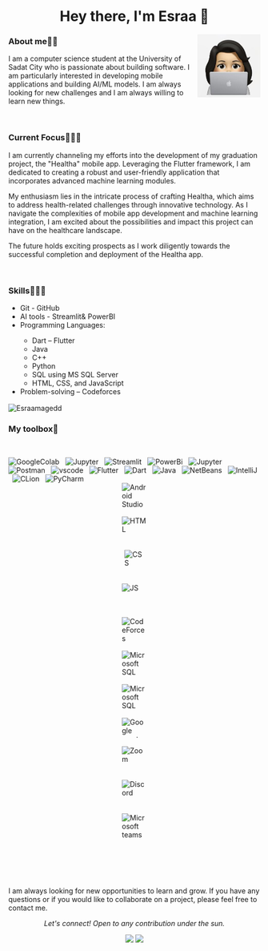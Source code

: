 <h1 align="center">Hey there, I'm Esraa 👋</h1>
  <img src="https://github.com/EsraaMagedd/EsraaMagedd/blob/main/avatarMe.jpg" align="right" width="25%"/>


<h3 align="left">About me💁🏻</h3>
<p>I am a computer science student at the University of Sadat City who is passionate about building software. I am particularly interested in developing mobile applications and building AI/ML models. I am always looking for new challenges and I am always willing to learn new things.</p>
<br>

<h3 align="left">Current Focus👩🏻‍💻</h3>
<p> I am currently channeling my efforts into the development of my graduation project, the "Healtha" mobile app. Leveraging the Flutter framework, I am dedicated to creating a robust and user-friendly application that incorporates advanced machine learning modules.</p>

<p> My enthusiasm lies in the intricate process of crafting Healtha, which aims to address health-related challenges through innovative technology. As I navigate the complexities of mobile app development and machine learning integration, I am excited about the possibilities and impact this project can have on the healthcare landscape.</p>

<p> The future holds exciting prospects as I work diligently towards the successful completion and deployment of the Healtha app.</p>

<br>

<h3 align="left">Skills🤹🏻‍♀️</h3>
<ul>
<li>Git - GitHub</li>
<li>AI tools - Streamlit& PowerBI</li>
<li>Programming Languages:</li>
<ul>
<li>Dart – Flutter</li>
<li>Java</li>
<li>C++</li>
<li>Python</li>
<li>SQL using MS SQL Server</li>
<li>HTML, CSS, and JavaScript</li>
</ul>
<li>Problem-solving – Codeforces</li>
</ul>
<be>

<p><img align="center" src="https://github-readme-streak-stats.herokuapp.com/?user=Esraamagedd&" alt="Esraamagedd" /></p>

<h3 align="left">My toolbox🧰</h3> <br>

<img  src="https://water-data-explorer.readthedocs.io/en/v.1.1.4/_images/colab_icon.png" alt="GoogleColab" width="50" height="50"/> &nbsp;
<img  src="https://smartai-blog.com/content/images/2021/03/jupyter-logo-2-1.png" alt="Jupyter" width="50" height="50"/> &nbsp;
<img  src="https://streamlit.io/images/brand/streamlit-mark-color.svg" alt="Streamlit" width="50" height="50"/> &nbsp;
<img  src="https://upload.wikimedia.org/wikipedia/commons/thumb/c/cf/New_Power_BI_Logo.svg/2048px-New_Power_BI_Logo.svg.png" alt="PowerBi" width="50" height="50"/> &nbsp;
<img  src="https://upload.wikimedia.org/wikipedia/commons/thumb/c/c3/Python-logo-notext.svg/1200px-Python-logo-notext.svg.png" alt="Jupyter" width="50" height="50"/> &nbsp;
<img  src="https://www.svgrepo.com/show/354202/postman-icon.svg" alt="Postman" width="50" height="50"/> &nbsp;
<img  src="https://cdn.icon-icons.com/icons2/2107/PNG/512/file_type_vscode_icon_130084.png" alt="vscode" width="50" height="50"/> &nbsp;
<img src="https://static-00.iconduck.com/assets.00/flutter-icon-1651x2048-ojswpayr.png" alt="Flutter" width="40" height="50"/> &nbsp;
<img src="https://play-lh.googleusercontent.com/qbeCduZblOk80GaY164lw47gIRjXq9QIzSmgFwqQj1PyhNhTWxYR0OqPzm8BumnmJQ=w240-h480-rw" alt="Dart" width="50" height="50"/> &nbsp;
<img  src="https://cdn.iconscout.com/icon/free/png-256/free-java-60-1174953.png" alt="Java" width="50" height="50"/> &nbsp;
<img  src="https://upload.wikimedia.org/wikipedia/commons/thumb/9/98/Apache_NetBeans_Logo.svg/888px-Apache_NetBeans_Logo.svg.png" alt="NetBeans" width="50" height="50"/> &nbsp;
<img  src="https://upload.wikimedia.org/wikipedia/commons/thumb/9/9c/IntelliJ_IDEA_Icon.svg/640px-IntelliJ_IDEA_Icon.svg.png" alt="IntelliJ" width="50" height="50"/> &nbsp;
<img  src="https://static-00.iconduck.com/assets.00/clion-icon-512x512-tvyolucv.png" alt="CLion" width="50" height="50"/> &nbsp;
<img  src="https://upload.wikimedia.org/wikipedia/commons/thumb/1/1d/PyCharm_Icon.svg/1024px-PyCharm_Icon.svg.png" alt="PyCharm" width="50" height="50"/> &nbsp;
<img src="https://static-00.iconduck.com/assets.00/android-studio-icon-486x512-zp9um7zl.png" alt="Android Studio" width="50" height="50" style="margin:0 auto; display:block;"/> &nbsp;
<img src="https://images.vexels.com/media/users/3/166383/isolated/preview/6024bc5746d7436c727825dc4fc23c22-html-programming-language-icon.png" alt="HTML" width="50" height="50" style="margin:0 auto; display:block;"/> &nbsp;
<img src="https://upload.wikimedia.org/wikipedia/commons/thumb/d/d5/CSS3_logo_and_wordmark.svg/1200px-CSS3_logo_and_wordmark.svg.png" alt="CSS" width="40" height="50" style="margin:0 auto; display:block;"/> &nbsp;
<img src="https://codewithfaraz.com/img/what%20is%20javascript%20an%20introduction%20to%20the%20helpful%20programming%20language.png" alt="JS" width="50" height="50" style="margin:0 auto; display:block;"/> &nbsp;
<img src="https://lh3.googleusercontent.com/evT0PYVOtM884y9n-UL4OW-Lp8L8FJcgdXM1GWAX0lLEaETdOX-g_S9aEI_WF4Mvcvw=w300" alt="CodeForces" width="50" height="50" style="margin:0 auto; display:block;"/> &nbsp;
<img src="https://andyleonard.blog/wp-content/uploads/2022/01/SSMS_Logo.jpg" alt="Microsoft SQL server management" width="50" height="50" style="margin:0 auto; display:block;"/> &nbsp;
<img src="https://upload.wikimedia.org/wikipedia/commons/thumb/9/91/Octicons-mark-github.svg/2048px-Octicons-mark-github.svg.png" alt="Microsoft SQL server management" width="50" height="50" style="margin:0 auto; display:block;"/> &nbsp;
<img src="https://upload.wikimedia.org/wikipedia/commons/thumb/9/9b/Google_Meet_icon_%282020%29.svg/2491px-Google_Meet_icon_%282020%29.svg.png" alt="Google meet" width="50" height="40" style="margin:0 auto; display:block;"/> &nbsp;
<img src="https://static.vecteezy.com/system/resources/previews/016/716/479/non_2x/zoom-meetings-icon-free-png.png" alt="Zoom" width="50" height="50" style="margin:0 auto; display:block;"/> &nbsp;
<img src="https://www.svgviewer.dev/static-svgs/34446/discord-v2.svg" alt="Discord" width="50" height="50" style="margin:0 auto; display:block;"/> &nbsp;
<img src="https://cdn.icon-icons.com/icons2/3053/PNG/512/microsoft_teams_alt_macos_bigsur_icon_189961.png" alt="Microsoft teams" width="50" height="50" style="margin:0 auto; display:block;"/> &nbsp;

<br>
<br>
<br>

<p>I am always looking for new opportunities to learn and grow. If you have any questions or if you would like to collaborate on a project, please feel free to contact me.</p>

<p align="center">
  <i>Let's connect! Open to any contribution under the sun.</i>

  <p align="center">
    <a href="https://www.linkedin.com/in/esraa-nassar-28337115b/" alt="Linkedin"><img src="https://raw.githubusercontent.com/jayehernandez/jayehernandez/3f5402efef9a0ae89211a6e04609558e862ca616/readme/linkedin-fill.svg"></a>
     <a href="esraamaged21664@gmail.com" alt="Contact me"><img src="https://raw.githubusercontent.com/jayehernandez/jayehernandez/3f5402efef9a0ae89211a6e04609558e862ca616/readme/mail-fill.svg"></a>
    
    
  </p>
